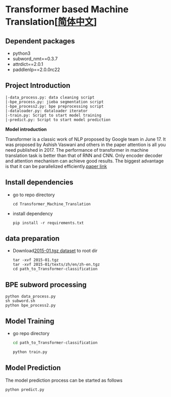 # Transformer based Machine Translation[[简体中文](./README.md)]

## Dependent packages

- python3
- subword_nmt==0.3.7
- attrdict==2.0.1
- paddlenlp==2.0.0rc22


## Project Introduction

```
|-data_process.py: data cleaning script
|-bpe_process.py: jieba segmentation script
|-bpe_process2.py: bpe preprocessing script
|-dataloader.py: dataloader iterator
|-train.py: Script to start model training
|-predict.py: Script to start model prediction
```

**Model introduction**

Transformer is a classic work of NLP proposed by Google team in June 17. It was proposed by Ashish Vaswani and others in the paper attention is all you need published in 2017. The performance of transformer in machine translation task is better than that of RNN and CNN. Only encoder decoder and attention mechanism can achieve good results. The biggest advantage is that it can be parallelized efficiently.[paper link](https://proceedings.neurips.cc/paper/2017/hash/3f5ee243547dee91fbd053c1c4a845aa-Abstract.html)

## Install dependencies

- go to repo directory

  ```
  cd Transformer_Machine_Translation
  ```
- install dependency

  ```
  pip install -r requirements.txt
  ```

## data preparation

- Download[2015-01.tgz dataset](https://wit3.fbk.eu/2015-01) to root dir

  ```
  tar -xvf 2015-01.tgz
  tar -xvf 2015-01/texts/zh/en/zh-en.tgz
  cd path_to_Transformer-classification
  ```

## BPE subword processing

  ```
  python data_process.py
  sh subword.sh
  python bpe_process2.py
  ```
## Model Training

- go repo directory

  ```bash
  cd path_to_Transformer-classification
  ```

  ```bash
  python train.py
  ```

## Model Prediction

The model prediction process can be started as follows

  ```bash
  python predict.py
  ```
